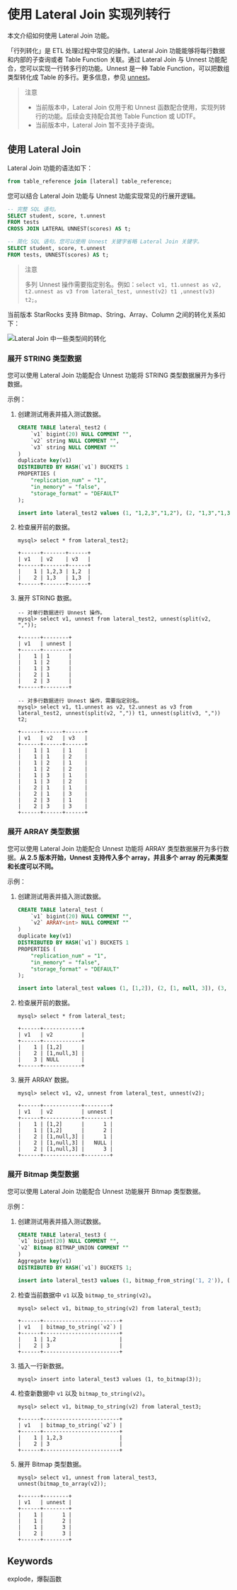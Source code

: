 # 使用 Lateral Join 实现列转行

本文介绍如何使用 Lateral Join 功能。

「行列转化」是 ETL 处理过程中常见的操作。Lateral Join 功能能够将每行数据和内部的子查询或者 Table Function 关联。通过 Lateral Join 与 Unnest 功能配合，您可以实现一行转多行的功能。Unnest 是一种 Table Function，可以把数组类型转化成 Table 的多行。更多信息，参见 [unnest](../sql-reference/sql-functions/array-functions/unnest.md)。

> 注意
>
> * 当前版本中，Lateral Join 仅用于和 Unnest 函数配合使用，实现列转行的功能。后续会支持配合其他 Table Function 或 UDTF。
> * 当前版本中，Lateral Join 暂不支持子查询。

## 使用 Lateral Join

Lateral Join 功能的语法如下：

~~~SQL
from table_reference join [lateral] table_reference;
~~~

您可以结合 Lateral Join 功能与 Unnest 功能实现常见的行展开逻辑。

~~~SQL
-- 完整 SQL 语句。
SELECT student, score, t.unnest
FROM tests
CROSS JOIN LATERAL UNNEST(scores) AS t;

-- 简化 SQL 语句。您可以使用 Unnest 关键字省略 Lateral Join 关键字。
SELECT student, score, t.unnest
FROM tests, UNNEST(scores) AS t;
~~~

> 注意
>
> 多列 Unnest 操作需要指定别名。例如：`select v1, t1.unnest as v2, t2.unnest as v3 from lateral_test, unnest(v2) t1 ,unnest(v3) t2;`。

当前版本 StarRocks 支持 Bitmap、String、Array、Column 之间的转化关系如下：

![Lateral Join 中一些类型间的转化](../assets/lateral_join_type_conversion.png)

### 展开 STRING 类型数据

您可以使用 Lateral Join 功能配合 Unnest 功能将 STRING 类型数据展开为多行数据。

示例：

1. 创建测试用表并插入测试数据。

    ~~~SQL
    CREATE TABLE lateral_test2 (
        `v1` bigint(20) NULL COMMENT "",
        `v2` string NULL COMMENT "",
        `v3` string NULL COMMENT ""
    )
    duplicate key(v1)
    DISTRIBUTED BY HASH(`v1`) BUCKETS 1
    PROPERTIES (
        "replication_num" = "1",
        "in_memory" = "false",
        "storage_format" = "DEFAULT"
    );

    insert into lateral_test2 values (1, "1,2,3","1,2"), (2, "1,3","1,3");
    ~~~

2. 检查展开前的数据。

    ~~~Plain Text
    mysql> select * from lateral_test2;

    +------+-------+------+
    | v1   | v2    | v3   |
    +------+-------+------+
    |    1 | 1,2,3 | 1,2  |
    |    2 | 1,3   | 1,3  |
    +------+-------+------+
    ~~~

3. 展开 STRING 数据。

    ~~~Plain Text
    -- 对单行数据进行 Unnest 操作。
    mysql> select v1, unnest from lateral_test2, unnest(split(v2, ","));

    +------+--------+
    | v1   | unnest |
    +------+--------+
    |    1 | 1      |
    |    1 | 2      |
    |    1 | 3      |
    |    2 | 1      |
    |    2 | 3      |
    +------+--------+

    -- 对多行数据进行 Unnest 操作，需要指定别名。
    mysql> select v1, t1.unnest as v2, t2.unnest as v3 from lateral_test2, unnest(split(v2, ",")) t1, unnest(split(v3, ",")) t2;

    +------+------+------+
    | v1   | v2   | v3   |
    +------+------+------+
    |    1 | 1    | 1    |
    |    1 | 1    | 2    |
    |    1 | 2    | 1    |
    |    1 | 2    | 2    |
    |    1 | 3    | 1    |
    |    1 | 3    | 2    |
    |    2 | 1    | 1    |
    |    2 | 1    | 3    |
    |    2 | 3    | 1    |
    |    2 | 3    | 3    |
    +------+------+------+
    ~~~

### 展开 ARRAY 类型数据

您可以使用 Lateral Join 功能配合 Unnest 功能将 ARRAY 类型数据展开为多行数据。**从 2.5 版本开始，Unnest 支持传入多个 array，并且多个 array 的元素类型和长度可以不同。**

示例：

1. 创建测试用表并插入测试数据。

    ~~~SQL
    CREATE TABLE lateral_test (
        `v1` bigint(20) NULL COMMENT "",
        `v2` ARRAY<int> NULL COMMENT ""
    ) 
    duplicate key(v1)
    DISTRIBUTED BY HASH(`v1`) BUCKETS 1
    PROPERTIES (
        "replication_num" = "1",
        "in_memory" = "false",
        "storage_format" = "DEFAULT"
    );

    insert into lateral_test values (1, [1,2]), (2, [1, null, 3]), (3, null);
    ~~~

2. 检查展开前的数据。

    ~~~Plain Text
    mysql> select * from lateral_test;

    +------+------------+
    | v1   | v2         |
    +------+------------+
    |    1 | [1,2]      |
    |    2 | [1,null,3] |
    |    3 | NULL       |
    +------+------------+
    ~~~

3. 展开 ARRAY 数据。

    ~~~Plain Text
    mysql> select v1, v2, unnest from lateral_test, unnest(v2);

    +------+------------+--------+
    | v1   | v2         | unnest |
    +------+------------+--------+
    |    1 | [1,2]      |      1 |
    |    1 | [1,2]      |      2 |
    |    2 | [1,null,3] |      1 |
    |    2 | [1,null,3] |   NULL |
    |    2 | [1,null,3] |      3 |
    +------+------------+--------+
    ~~~

### 展开 Bitmap 类型数据

您可以使用 Lateral Join 功能配合 Unnest 功能展开 Bitmap 类型数据。

示例：

1. 创建测试用表并插入测试数据。

    ~~~SQL
    CREATE TABLE lateral_test3 (
    `v1` bigint(20) NULL COMMENT "",
    `v2` Bitmap BITMAP_UNION COMMENT ""
    )
    Aggregate key(v1)
    DISTRIBUTED BY HASH(`v1`) BUCKETS 1;

    insert into lateral_test3 values (1, bitmap_from_string('1, 2')), (2, to_bitmap(3));
    ~~~

2. 检查当前数据中 `v1` 以及 `bitmap_to_string(v2)`。

    ~~~Plain Text
    mysql> select v1, bitmap_to_string(v2) from lateral_test3;

    +------+------------------------+
    | v1   | bitmap_to_string(`v2`) |
    +------+------------------------+
    |    1 | 1,2                    |
    |    2 | 3                      |
    +------+------------------------+
    ~~~

3. 插入一行新数据。

    ~~~Plain Text
    mysql> insert into lateral_test3 values (1, to_bitmap(3));
    ~~~

4. 检查新数据中 `v1` 以及 `bitmap_to_string(v2)`。

    ~~~Plain Text
    mysql> select v1, bitmap_to_string(v2) from lateral_test3;

    +------+------------------------+
    | v1   | bitmap_to_string(`v2`) |
    +------+------------------------+
    |    1 | 1,2,3                  |
    |    2 | 3                      |
    +------+------------------------+
    ~~~

5. 展开 Bitmap 类型数据。

    ~~~Plain Text
    mysql> select v1, unnest from lateral_test3, unnest(bitmap_to_array(v2));

    +------+--------+
    | v1   | unnest |
    +------+--------+
    |    1 |      1 |
    |    1 |      2 |
    |    1 |      3 |
    |    2 |      3 |
    +------+--------+
    ~~~

## Keywords

explode，爆裂函数
